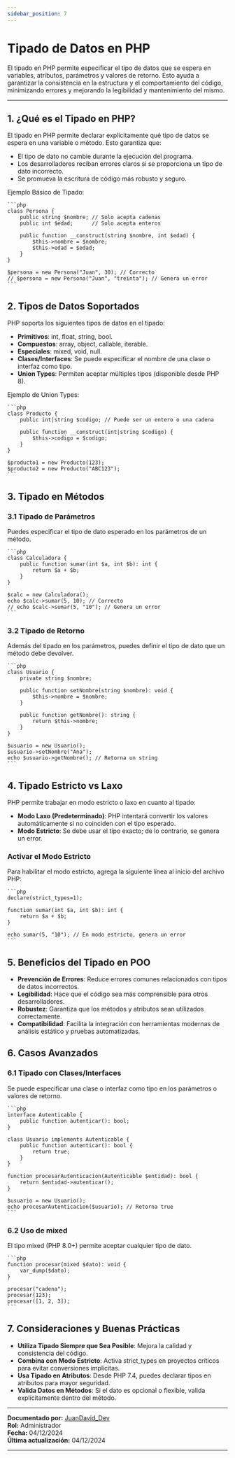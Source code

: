 ```yaml
---
sidebar_position: 7
---
```


# Tipado de Datos en PHP

El tipado en PHP permite especificar el tipo de datos que se espera en variables, atributos, parámetros y valores de retorno. Esto ayuda a garantizar la consistencia en la estructura y el comportamiento del código, minimizando errores y mejorando la legibilidad y mantenimiento del mismo.

---

## 1. ¿Qué es el Tipado en PHP?

El tipado en PHP permite declarar explícitamente qué tipo de datos se espera en una variable o método. Esto garantiza que:

- El tipo de dato no cambie durante la ejecución del programa.
- Los desarrolladores reciban errores claros si se proporciona un tipo de dato incorrecto.
- Se promueva la escritura de código más robusto y seguro.

Ejemplo Básico de Tipado:

    ```php
    class Persona {
        public string $nombre; // Solo acepta cadenas
        public int $edad;      // Solo acepta enteros

        public function __construct(string $nombre, int $edad) {
            $this->nombre = $nombre;
            $this->edad = $edad;
        }
    }

    $persona = new Persona("Juan", 30); // Correcto
    // $persona = new Persona("Juan", "treinta"); // Genera un error
    ```

## 2. Tipos de Datos Soportados

PHP soporta los siguientes tipos de datos en el tipado:

- **Primitivos**: int, float, string, bool.
- **Compuestos**: array, object, callable, iterable.
- **Especiales**: mixed, void, null.
- **Clases/Interfaces**: Se puede especificar el nombre de una clase o interfaz como tipo.
- **Union Types**: Permiten aceptar múltiples tipos (disponible desde PHP 8).

Ejemplo de Union Types:

    ```php
    class Producto {
        public int|string $codigo; // Puede ser un entero o una cadena

        public function __construct(int|string $codigo) {
            $this->codigo = $codigo;
        }
    }

    $producto1 = new Producto(123);
    $producto2 = new Producto("ABC123");
    ```

## 3. Tipado en Métodos

### 3.1 Tipado de Parámetros

Puedes especificar el tipo de dato esperado en los parámetros de un método.

    ```php
    class Calculadora {
        public function sumar(int $a, int $b): int {
            return $a + $b;
        }
    }

    $calc = new Calculadora();
    echo $calc->sumar(5, 10); // Correcto
    // echo $calc->sumar(5, "10"); // Genera un error
    ```

### 3.2 Tipado de Retorno

Además del tipado en los parámetros, puedes definir el tipo de dato que un método debe devolver.

    ```php
    class Usuario {
        private string $nombre;

        public function setNombre(string $nombre): void {
            $this->nombre = $nombre;
        }

        public function getNombre(): string {
            return $this->nombre;
        }
    }

    $usuario = new Usuario();
    $usuario->setNombre("Ana");
    echo $usuario->getNombre(); // Retorna un string
    ```

## 4. Tipado Estricto vs Laxo

PHP permite trabajar en modo estricto o laxo en cuanto al tipado:

- **Modo Laxo (Predeterminado)**: PHP intentará convertir los valores automáticamente si no coinciden con el tipo esperado.
- **Modo Estricto**: Se debe usar el tipo exacto; de lo contrario, se genera un error.

### Activar el Modo Estricto

Para habilitar el modo estricto, agrega la siguiente línea al inicio del archivo PHP:

    ```php
    declare(strict_types=1);

    function sumar(int $a, int $b): int {
        return $a + $b;
    }

    echo sumar(5, "10"); // En modo estricto, genera un error
    ```

## 5. Beneficios del Tipado en POO

- **Prevención de Errores**: Reduce errores comunes relacionados con tipos de datos incorrectos.
- **Legibilidad**: Hace que el código sea más comprensible para otros desarrolladores.
- **Robustez**: Garantiza que los métodos y atributos sean utilizados correctamente.
- **Compatibilidad**: Facilita la integración con herramientas modernas de análisis estático y pruebas automatizadas.

## 6. Casos Avanzados

### 6.1 Tipado con Clases/Interfaces

Se puede especificar una clase o interfaz como tipo en los parámetros o valores de retorno.

    ```php
    interface Autenticable {
        public function autenticar(): bool;
    }

    class Usuario implements Autenticable {
        public function autenticar(): bool {
            return true;
        }
    }

    function procesarAutenticacion(Autenticable $entidad): bool {
        return $entidad->autenticar();
    }

    $usuario = new Usuario();
    echo procesarAutenticacion($usuario); // Retorna true
    ```

### 6.2 Uso de mixed

El tipo mixed (PHP 8.0+) permite aceptar cualquier tipo de dato.

    ```php
    function procesar(mixed $dato): void {
        var_dump($dato);
    }

    procesar("cadena");
    procesar(123);
    procesar([1, 2, 3]);
    ```

## 7. Consideraciones y Buenas Prácticas

- **Utiliza Tipado Siempre que Sea Posible**: Mejora la calidad y consistencia del código.
- **Combina con Modo Estricto**: Activa strict_types en proyectos críticos para evitar conversiones implícitas.
- **Usa Tipado en Atributos**: Desde PHP 7.4, puedes declarar tipos en atributos para mayor seguridad.
- **Valida Datos en Métodos**: Si el dato es opcional o flexible, valida explícitamente dentro del método.


---

**Documentado por:** [JuanDavid_Dev](https://www.youtube.com/@juandavid_dev)  
**Rol:** Administrador  
**Fecha:** 04/12/2024  
**Última actualización:** 04/12/2024

---